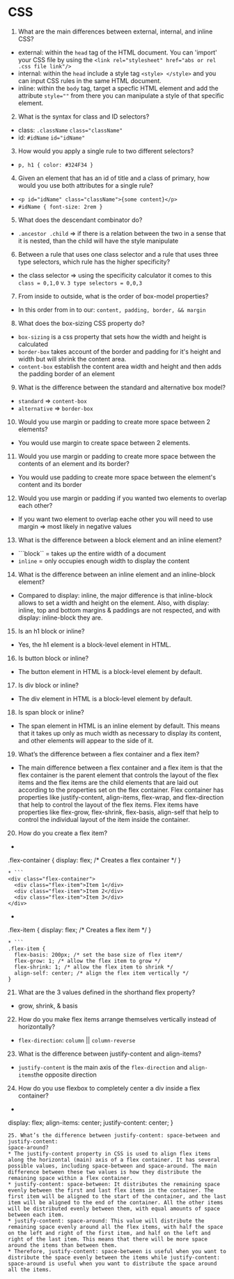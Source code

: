 # CSS
1. What are the main differences between external, internal, and inline CSS?
* external: within the ``head`` tag of the HTML document. You can 'import' your CSS file by using the ``<link rel="stylesheet" href="abs or rel .css file link"/>``
* internal: within the ``head`` include a style tag ``<style> </style>`` and you can input CSS rules in the same HTML document.
* inline: within the ``body`` tag, target a specfic HTML element and add the attribute ``style=""`` from there you can manipulate a style of that specific element.
2. What is the syntax for class and ID selectors?
* class: ``.className`` ``class="className"``
* id: ``#idName`` ``id="idName"``
3. How would you apply a single rule to two different selectors?
* ``p, h1 {
            color: #324F34
           }`` 
4. Given an element that has an id of title and a class of primary, how would you use both
attributes for a single rule?
* ``<p id="idName" class="className">{some content}</p>``
* ``#idName { font-size: 2rem }``
5. What does the descendant combinator do?
* ``.ancestor .child`` => if there is a relation between the two in a sense that it is nested, than the child will have the style manipulate
6. Between a rule that uses one class selector and a rule that uses three type selectors,
which rule has the higher specificity?
* the class selector => using the specificity calculator it comes to this ``class = 0,1,0`` v. ``3 type selectors = 0,0,3``
7. From inside to outside, what is the order of box-model properties?
* In this order from in to our: ``content, padding, border, && margin``
8. What does the box-sizing CSS property do?
* ``box-sizing`` is a css property that sets how the width and height is calculated
* ``border-box`` takes account of the border and padding for it's height and width but will shrink the content area.
* ``content-box`` establish the content area width and height and then adds the padding border of an element
9. What is the difference between the standard and alternative box model?
* ``standard`` => ``content-box``
* ``alternative`` => ``border-box``
10. Would you use margin or padding to create more space between 2 elements?
* You would use margin to create space between 2 elements.
11. Would you use margin or padding to create more space between the contents of an
element and its border?
* You would use padding to create more space between the element's content and its border
12. Would you use margin or padding if you wanted two elements to overlap each other?
* If you want two element to overlap eache other you will need to use margin => most likely in negative values
13. What is the difference between a block element and an inline element?
* ```block`` = takes up the entire width of a document
* ``inline`` = only occupies enough width to display the content
14. What is the difference between an inline element and an inline-block element?
* Compared to display: inline, the major difference is that inline-block allows to set a width and height on the element. Also, with display: inline, top and bottom margins & paddings are not respected, and with display: inline-block they are.
15. Is an h1 block or inline?
* Yes, the h1 element is a block-level element in HTML.
16. Is button block or inline?
* The button element in HTML is a block-level element by default.
17. Is div block or inline?
* The div element in HTML is a block-level element by default.
18. Is span block or inline?
* The span element in HTML is an inline element by default. This means that it takes up only as much width as necessary to display its content, and other elements will appear to the side of it.

19. What’s the difference between a flex container and a flex item?
* The main difference between a flex container and a flex item is that the flex container is the parent element that controls the layout of the flex items and the flex items are the child elements that are laid out according to the properties set on the flex container. Flex container has properties like justify-content, align-items, flex-wrap, and flex-direction that help to control the layout of the flex items. Flex items have properties like flex-grow, flex-shrink, flex-basis, align-self that help to control the individual layout of the item inside the container.

20. How do you create a flex item?
* ```
.flex-container {
  display: flex; /* Creates a flex container */
}
```
* ```
<div class="flex-container">
  <div class="flex-item">Item 1</div>
  <div class="flex-item">Item 2</div>
  <div class="flex-item">Item 3</div>
</div>
```
* ```
.flex-item {
  display: flex; /* Creates a flex item */
}
```
* ```
.flex-item {
  flex-basis: 200px; /* set the base size of flex item*/
  flex-grow: 1; /* allow the flex item to grow */
  flex-shrink: 1; /* allow the flex item to shrink */
  align-self: center; /* align the flex item vertically */
}
```
21. What are the 3 values defined in the shorthand flex property?
* grow, shrink, & basis
22. How do you make flex items arrange themselves vertically instead of horizontally?
* ``flex-direction``: ``column`` || ``column-reverse``
23. What is the difference between justify-content and align-items?
* ``justify-content`` is the main axis of the ``flex-direction`` and ``align-items``the opposite direction
24. How do you use flexbox to completely center a div inside a flex container?
* ```.parent-container { 
display: flex;
align-items: center;
justify-content: center;
}
```
25. What’s the difference between justify-content: space-between and justify-content:
space-around?
* The justify-content property in CSS is used to align flex items along the horizontal (main) axis of a flex container. It has several possible values, including space-between and space-around. The main difference between these two values is how they distribute the remaining space within a flex container.
* justify-content: space-between: It distributes the remaining space evenly between the first and last flex items in the container. The first item will be aligned to the start of the container, and the last item will be aligned to the end of the container. All the other items will be distributed evenly between them, with equal amounts of space between each item.
* justify-content: space-around: This value will distribute the remaining space evenly around all the flex items, with half the space on the left and right of the first item, and half on the left and right of the last item. This means that there will be more space around the items than between them.
* Therefore, justify-content: space-between is useful when you want to distribute the space evenly between the items while justify-content: space-around is useful when you want to distribute the space around all the items.
